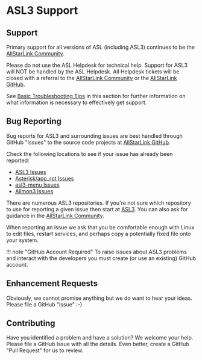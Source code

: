 # ASL3 Support

## Support
Primary support for all versions of ASL (including ASL3) continues to be the [AllStarLink Community](https://community.allstarlink.org/).

Please do not use the ASL Helpdesk for technical help. Support for ASL3 will NOT be handled by the ASL Helpdesk. All Helpdesk tickets will be closed with a referral to the [AllStarLink Community](https://community.allstarlink.org/) or the [AllStarLink GitHub](https://github.com/AllStarLink).

See [Basic Troubleshooting Tips](./troubleshooting.md) in this section for further information on what information is necessary to effectively get support.

## Bug Reporting
Bug reports for ASL3 and surrounding issues are best handled through GitHub "Issues" to the source code projects at [AllStarLink GitHub](https://github.com/AllStarLink).

Check the following locations to see if your issue has already been reported:

* [ASL3 Issues](https://github.com/AllStarLink/ASL3/issues)
* [Asterisk/app_rpt Issues](https://github.com/AllStarLink/app_rpt/issues)
* [asl3-menu Issues](https://github.com/AllStarLink/asl3-menu/issues)
* [Allmon3 Issues](https://github.com/AllStarLink/Allmon3/issues)

There are numerous ASL3 repositories. If you're not sure which repository to use for reporting a given issue then start at [ASL3](https://github.com/AllStarLink/ASL3). You can also ask for guidance in the [AllStarLink Community](https://community.allstarlink.org/).

When reporting an issue we ask that you be comfortable enough with Linux to edit files, restart services, and perhaps copy a potentially fixed file onto your system.

!!! note "GitHub Account Required"
    To raise issues about ASL3 problems and interact with the developers you must create (or use an existing) GitHub account.

## Enhancement Requests
Obviously, we cannot promise anything but we do want to hear your ideas. Please file a GitHub "Issue" :-)

## Contributing
Have you identified a problem and have a solution? We welcome your help. Please file a GitHub Issue with all the details. Even better, create a GitHub "Pull Request" for us to review.
